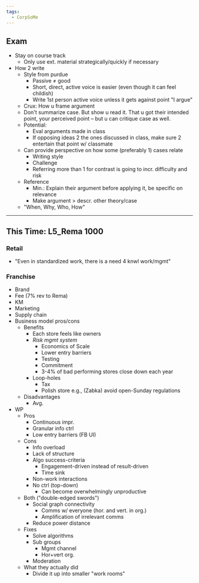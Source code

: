 ```yaml
---
tags:
  - CorpSoMe
---
```

## Exam
- Stay on course track
	- Only use ext. material strategically/quickly if necessary
- How 2 write
	- Style from purdue
		- Passive ≠ good
		- Short, direct, active voice is easier (even though it can feel childish)
		- Write 1st person active voice unless it gets against point "I argue"
	- Crux: How u frame argument
	- Don't summarize case. But show u read it. That u got their intended point, your perceived point – but u can critique case as well.
	- Potential:
		- Eval arguments made in class
		- If opposing ideas 2 the ones discussed in class, make sure 2 entertain that point w/ classmate
	- Can provide perspective on how some (preferably 1) cases relate
		- Writing style
		- Challenge
		- Referring more than 1 for contrast is going to incr. difficulty and risk
	- Reference
		- Min.: Explain their argument before applying it, be specific on relevance
		- Make argument > descr. other theory/case
	- "When, Why, Who, How"

---
## This Time: L5_Rema 1000
### Retail
- "Even in standardized work, there is a need 4 knwl work/mgmt"

### Franchise
- Brand
- Fee (7% rev to Rema)
- KM
- Marketing
- Supply chain
- Business model pros/cons
	- Benefits
		- Each store feels like owners
		- *Risk mgmt system*
			- Economics of Scale
			- Lower entry barriers
			- Testing
			- Commitment
			- 3-4% of bad performing stores close down each year
		- Loop-holes
			- Tax
			- Polish store e.g., (Zabka) avoid open-Sunday regulations
	- Disadvantages
		- Avg.
- WP
	- Pros
		- Continuous impr.
		- Granular info ctrl
		- Low entry barriers (FB UI)
	- Cons
		- Info overload
		- Lack of structure
		- Algo success-criteria
			- Engagement-driven instead of result-driven
			- Time sink
		- Non-work interactions
		- No ctrl (top-down)
			- Can become overwhelmingly unproductive
	- Both ("double-edged swords")
		- Social graph connectivity
			- Comms w/ everyone (hor. and vert. in org.)
			- Amplification of irrelevant comms
		- Reduce power distance
	- Fixes
		- Solve algorithms
		- Sub groups
			- Mgmt channel
			- Hor+vert org.
		- Moderation
	- What they actually did
		- Divide it up into smaller "work rooms"
